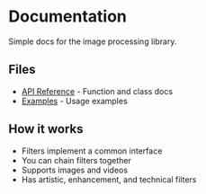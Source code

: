 # Documentation

Simple docs for the image processing library.

## Files

- [API Reference](api_reference.md) - Function and class docs
- [Examples](../examples/README.md) - Usage examples

## How it works

- Filters implement a common interface
- You can chain filters together
- Supports images and videos
- Has artistic, enhancement, and technical filters